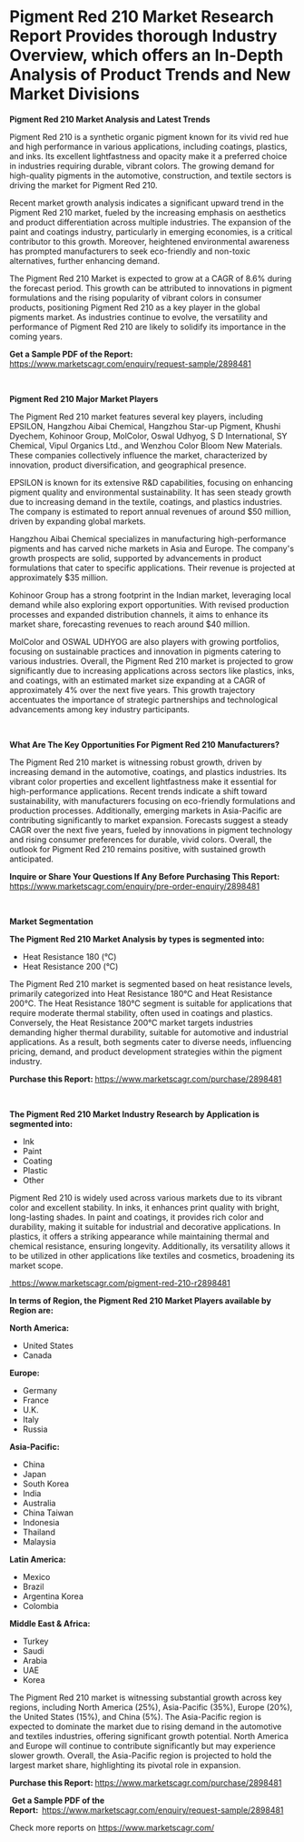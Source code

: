 <p><h1>Pigment Red 210 Market Research Report Provides thorough Industry Overview, which offers an In-Depth Analysis of Product Trends and New Market Divisions</h1></p><p><strong>Pigment Red 210 Market Analysis and Latest Trends</strong></p>
<p><p>Pigment Red 210 is a synthetic organic pigment known for its vivid red hue and high performance in various applications, including coatings, plastics, and inks. Its excellent lightfastness and opacity make it a preferred choice in industries requiring durable, vibrant colors. The growing demand for high-quality pigments in the automotive, construction, and textile sectors is driving the market for Pigment Red 210.</p><p>Recent market growth analysis indicates a significant upward trend in the Pigment Red 210 market, fueled by the increasing emphasis on aesthetics and product differentiation across multiple industries. The expansion of the paint and coatings industry, particularly in emerging economies, is a critical contributor to this growth. Moreover, heightened environmental awareness has prompted manufacturers to seek eco-friendly and non-toxic alternatives, further enhancing demand.</p><p>The Pigment Red 210 Market is expected to grow at a CAGR of 8.6% during the forecast period. This growth can be attributed to innovations in pigment formulations and the rising popularity of vibrant colors in consumer products, positioning Pigment Red 210 as a key player in the global pigments market. As industries continue to evolve, the versatility and performance of Pigment Red 210 are likely to solidify its importance in the coming years.</p></p>
<p><strong>Get a Sample PDF of the Report:&nbsp;</strong> <a href="https://www.marketscagr.com/enquiry/request-sample/2898481?utm_campaign=2480&utm_medium=2&utm_source=Github&utm_content=ia&utm_term=15032025&utm_id=pigment-red-210">https://www.marketscagr.com/enquiry/request-sample/2898481</a></p>
<p>&nbsp;</p>
<p><strong>Pigment Red 210 Major Market Players</strong></p>
<p><p>The Pigment Red 210 market features several key players, including EPSILON, Hangzhou Aibai Chemical, Hangzhou Star-up Pigment, Khushi Dyechem, Kohinoor Group, MolColor, Oswal Udhyog, S D International, SY Chemical, Vipul Organics Ltd., and Wenzhou Color Bloom New Materials. These companies collectively influence the market, characterized by innovation, product diversification, and geographical presence.</p><p>EPSILON is known for its extensive R&D capabilities, focusing on enhancing pigment quality and environmental sustainability. It has seen steady growth due to increasing demand in the textile, coatings, and plastics industries. The company is estimated to report annual revenues of around $50 million, driven by expanding global markets.</p><p>Hangzhou Aibai Chemical specializes in manufacturing high-performance pigments and has carved niche markets in Asia and Europe. The company's growth prospects are solid, supported by advancements in product formulations that cater to specific applications. Their revenue is projected at approximately $35 million.</p><p>Kohinoor Group has a strong footprint in the Indian market, leveraging local demand while also exploring export opportunities. With revised production processes and expanded distribution channels, it aims to enhance its market share, forecasting revenues to reach around $40 million.</p><p>MolColor and OSWAL UDHYOG are also players with growing portfolios, focusing on sustainable practices and innovation in pigments catering to various industries. Overall, the Pigment Red 210 market is projected to grow significantly due to increasing applications across sectors like plastics, inks, and coatings, with an estimated market size expanding at a CAGR of approximately 4% over the next five years. This growth trajectory accentuates the importance of strategic partnerships and technological advancements among key industry participants.</p></p>
<p>&nbsp;</p>
<p><strong>What Are The Key Opportunities For Pigment Red 210 Manufacturers?</strong></p>
<p><p>The Pigment Red 210 market is witnessing robust growth, driven by increasing demand in the automotive, coatings, and plastics industries. Its vibrant color properties and excellent lightfastness make it essential for high-performance applications. Recent trends indicate a shift toward sustainability, with manufacturers focusing on eco-friendly formulations and production processes. Additionally, emerging markets in Asia-Pacific are contributing significantly to market expansion. Forecasts suggest a steady CAGR over the next five years, fueled by innovations in pigment technology and rising consumer preferences for durable, vivid colors. Overall, the outlook for Pigment Red 210 remains positive, with sustained growth anticipated.</p></p>
<p><strong>Inquire or Share Your Questions If Any Before Purchasing This Report:</strong> <a href="https://www.marketscagr.com/enquiry/pre-order-enquiry/2898481?utm_campaign=2480&utm_medium=2&utm_source=Github&utm_content=ia&utm_term=15032025&utm_id=pigment-red-210">https://www.marketscagr.com/enquiry/pre-order-enquiry/2898481</a></p>
<p>&nbsp;</p>
<p><strong>Market Segmentation</strong></p>
<p><strong>The Pigment Red 210 Market Analysis by types is segmented into:</strong></p>
<p><ul><li>Heat Resistance 180 (°C)</li><li>Heat Resistance 200 (°C)</li></ul></p>
<p><p>The Pigment Red 210 market is segmented based on heat resistance levels, primarily categorized into Heat Resistance 180°C and Heat Resistance 200°C. The Heat Resistance 180°C segment is suitable for applications that require moderate thermal stability, often used in coatings and plastics. Conversely, the Heat Resistance 200°C market targets industries demanding higher thermal durability, suitable for automotive and industrial applications. As a result, both segments cater to diverse needs, influencing pricing, demand, and product development strategies within the pigment industry.</p></p>
<p><strong>Purchase this Report:&nbsp;</strong><a href="https://www.marketscagr.com/purchase/2898481?utm_campaign=2480&utm_medium=2&utm_source=Github&utm_content=ia&utm_term=15032025&utm_id=pigment-red-210">https://www.marketscagr.com/purchase/2898481</a></p>
<p>&nbsp;</p>
<p><strong>The Pigment Red 210 Market Industry Research by Application is segmented into:</strong></p>
<p><ul><li>Ink</li><li>Paint</li><li>Coating</li><li>Plastic</li><li>Other</li></ul></p>
<p><p>Pigment Red 210 is widely used across various markets due to its vibrant color and excellent stability. In inks, it enhances print quality with bright, long-lasting shades. In paint and coatings, it provides rich color and durability, making it suitable for industrial and decorative applications. In plastics, it offers a striking appearance while maintaining thermal and chemical resistance, ensuring longevity. Additionally, its versatility allows it to be utilized in other applications like textiles and cosmetics, broadening its market scope.</p></p>
<p><a href="https://www.marketscagr.com/pigment-red-210-r2898481?utm_campaign=2480&utm_medium=2&utm_source=Github&utm_content=ia&utm_term=15032025&utm_id=pigment-red-210">&nbsp;https://www.marketscagr.com/pigment-red-210-r2898481</a></p>
<p><strong>In terms of Region, the Pigment Red 210 Market Players available by Region are:</strong></p>
<p>
    <p> <strong> North America: </strong>
        <ul>
            <li>United States</li>
            <li>Canada</li>
        </ul>
        </p> 
    <p> <strong> Europe: </strong>
        <ul>
            <li>Germany</li>
            <li>France</li>
            <li>U.K.</li>
            <li>Italy</li>
            <li>Russia</li>
        </ul>
        </p> 
    <p> <strong> Asia-Pacific: </strong>
        <ul>
            <li>China</li>
            <li>Japan</li>
            <li>South Korea</li>
            <li>India</li>
            <li>Australia</li>
            <li>China Taiwan</li>
            <li>Indonesia</li>
            <li>Thailand</li>
            <li>Malaysia</li>
        </ul>
        </p> 
    <p> <strong> Latin America: </strong>
        <ul>
            <li>Mexico</li>
            <li>Brazil</li>
            <li>Argentina Korea</li>
            <li>Colombia</li>
        </ul>
        </p> 
    <p> <strong> Middle East & Africa: </strong>
        <ul>
            <li>Turkey</li>
            <li>Saudi</li>
            <li>Arabia</li>
            <li>UAE</li>
            <li>Korea</li>
        </ul>
    </p>
    </p>
<p><p>The Pigment Red 210 market is witnessing substantial growth across key regions, including North America (25%), Asia-Pacific (35%), Europe (20%), the United States (15%), and China (5%). The Asia-Pacific region is expected to dominate the market due to rising demand in the automotive and textiles industries, offering significant growth potential. North America and Europe will continue to contribute significantly but may experience slower growth. Overall, the Asia-Pacific region is projected to hold the largest market share, highlighting its pivotal role in expansion.</p></p>
<p><strong>Purchase this Report: </strong><a href="https://www.marketscagr.com/purchase/2898481?utm_campaign=2480&utm_medium=2&utm_source=Github&utm_content=ia&utm_term=15032025&utm_id=pigment-red-210">https://www.marketscagr.com/purchase/2898481</a></p>
<p>&nbsp;<strong>Get a Sample PDF of the Report:&nbsp;&nbsp;</strong><a href="https://www.marketscagr.com/enquiry/request-sample/2898481?utm_campaign=2480&utm_medium=2&utm_source=Github&utm_content=ia&utm_term=15032025&utm_id=pigment-red-210">https://www.marketscagr.com/enquiry/request-sample/2898481</a></p>
<p><strong></strong></p>
<p>Check more reports on <a href="https://www.marketscagr.com/?utm_campaign=2480&utm_medium=2&utm_source=Github&utm_content=ia&utm_term=15032025&utm_id=pigment-red-210">https://www.marketscagr.com/</a></p>